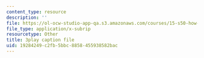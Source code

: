 ```yaml
---
content_type: resource
description: ''
file: https://ol-ocw-studio-app-qa.s3.amazonaws.com/courses/15-s50-how-to-win-at-texas-holdem-poker-january-iap-2016/19284249c2fb5bbc8858455938582bac_KTzFk1s2ymE.vtt
file_type: application/x-subrip
resourcetype: Other
title: 3play caption file
uid: 19284249-c2fb-5bbc-8858-455938582bac
---
```

